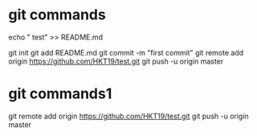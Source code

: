 # git commands

echo " test" >> README.md

git init 
git add README.md 
git commit -m "first commit" 
git remote add origin https://github.com/HKT19/test.git 
git push -u origin master 
                

# git commands1 

git remote add origin https://github.com/HKT19/test.git 
git push -u origin master 


